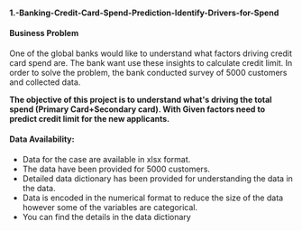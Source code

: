#### 1.-Banking-Credit-Card-Spend-Prediction-Identify-Drivers-for-Spend

#### Business Problem

One of the global banks would like to understand what factors driving credit card spend are. The bank want use these insights to calculate credit limit. In order to solve the problem, the bank conducted survey of 5000 customers and collected data.

**The objective of this project is to understand what's driving the total spend (Primary Card+Secondary card). With Given factors need to predict credit limit for the new applicants.**

#### Data Availability:
- Data for the case are available in xlsx format.
- The data have been provided for 5000 customers.
- Detailed data dictionary has been provided for understanding the data in the data.
- Data is encoded in the numerical format to reduce the size of the data however some of the variables are categorical. 
- You can find the details in the data dictionary
